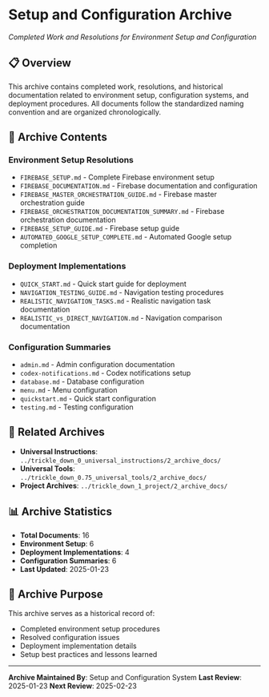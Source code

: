 # Setup and Configuration Archive
*Completed Work and Resolutions for Environment Setup and Configuration*

## 📋 Overview

This archive contains completed work, resolutions, and historical documentation related to environment setup, configuration systems, and deployment procedures. All documents follow the standardized naming convention and are organized chronologically.

## 📁 Archive Contents

### **Environment Setup Resolutions**
- `FIREBASE_SETUP.md` - Complete Firebase environment setup
- `FIREBASE_DOCUMENTATION.md` - Firebase documentation and configuration
- `FIREBASE_MASTER_ORCHESTRATION_GUIDE.md` - Firebase master orchestration guide
- `FIREBASE_ORCHESTRATION_DOCUMENTATION_SUMMARY.md` - Firebase orchestration documentation
- `FIREBASE_SETUP_GUIDE.md` - Firebase setup guide
- `AUTOMATED_GOOGLE_SETUP_COMPLETE.md` - Automated Google setup completion

### **Deployment Implementations**
- `QUICK_START.md` - Quick start guide for deployment
- `NAVIGATION_TESTING_GUIDE.md` - Navigation testing procedures
- `REALISTIC_NAVIGATION_TASKS.md` - Realistic navigation task documentation
- `REALISTIC_vs_DIRECT_NAVIGATION.md` - Navigation comparison documentation

### **Configuration Summaries**
- `admin.md` - Admin configuration documentation
- `codex-notifications.md` - Codex notifications setup
- `database.md` - Database configuration
- `menu.md` - Menu configuration
- `quickstart.md` - Quick start configuration
- `testing.md` - Testing configuration

## 🔗 Related Archives

- **Universal Instructions**: `../trickle_down_0_universal_instructions/2_archive_docs/`
- **Universal Tools**: `../trickle_down_0.75_universal_tools/2_archive_docs/`
- **Project Archives**: `../trickle_down_1_project/2_archive_docs/`

## 📊 Archive Statistics

- **Total Documents**: 16
- **Environment Setup**: 6
- **Deployment Implementations**: 4
- **Configuration Summaries**: 6
- **Last Updated**: 2025-01-23

## 🎯 Archive Purpose

This archive serves as a historical record of:
- Completed environment setup procedures
- Resolved configuration issues
- Deployment implementation details
- Setup best practices and lessons learned

---

**Archive Maintained By**: Setup and Configuration System
**Last Review**: 2025-01-23
**Next Review**: 2025-02-23